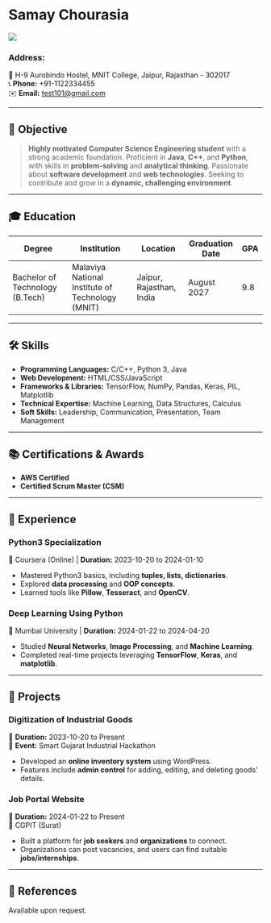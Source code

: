 # **Samay Chourasia** 
![](https://www.shutterstock.com/image-photo/passport-photo-portrait-young-man-260nw-2437772333.jpg)
### Address:  
📍 H-9 Aurobindo Hostel, MNIT College, Jaipur, Rajasthan - 302017  
📞 **Phone:** +91-1122334455  
✉️ **Email:** test101@gmail.com  

---

## **🎯 Objective**  
> **Highly motivated Computer Science Engineering student** with a strong academic foundation. Proficient in **Java**, **C++**, and **Python**, with skills in **problem-solving** and **analytical thinking**. Passionate about **software development** and **web technologies**. Seeking to contribute and grow in a **dynamic, challenging environment**.

---

## **🎓 Education**  

| Degree                    | Institution                                 | Location             | Graduation Date | GPA |
|--------------------------------|------------------------------------------------|--------------------------|---------------------|---------|
| Bachelor of Technology (B.Tech)| Malaviya National Institute of Technology (MNIT) | Jaipur, Rajasthan, India | August 2027         | 9.8     |

---

## **🛠️ Skills**  
- **Programming Languages:** C/C++, Python 3, Java  
- **Web Development:** HTML/CSS/JavaScript  
- **Frameworks & Libraries:** TensorFlow, NumPy, Pandas, Keras, PIL, Matplotlib  
- **Technical Expertise:** Machine Learning, Data Structures, Calculus  
- **Soft Skills:** Leadership, Communication, Presentation, Team Management  

---

## **📚 Certifications & Awards**  
- **AWS Certified**  
- **Certified Scrum Master (CSM)**  

---

## **🌟 Experience**  
### **Python3 Specialization**  
📍 Coursera (Online) | **Duration:** 2023-10-20 to 2024-01-10  
- Mastered Python3 basics, including **tuples, lists, dictionaries**.  
- Explored **data processing** and **OOP concepts**.  
- Learned tools like **Pillow**, **Tesseract**, and **OpenCV**.  

### **Deep Learning Using Python**  
📍 Mumbai University | **Duration:** 2024-01-22 to 2024-04-20  
- Studied **Neural Networks**, **Image Processing**, and **Machine Learning**.  
- Completed real-time projects leveraging **TensorFlow**, **Keras**, and **matplotlib**.  

---

## **🚀 Projects**  
### **Digitization of Industrial Goods**  
📅 **Duration:** 2023-10-20 to Present  
🎯 **Event:** Smart Gujarat Industrial Hackathon  
- Developed an **online inventory system** using WordPress.  
- Features include **admin control** for adding, editing, and deleting goods' details.  

### **Job Portal Website**  
📅 **Duration:** 2024-01-22 to Present  
📍 CGPIT (Surat)  
- Built a platform for **job seekers** and **organizations** to connect.  
- Organizations can post vacancies, and users can find suitable **jobs/internships**.  

---

## **📜 References**  
Available upon request.  


